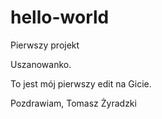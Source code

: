 # hello-world
Pierwszy projekt

Uszanowanko.

To jest mój pierwszy edit na Gicie.

Pozdrawiam,
Tomasz Żyradzki

